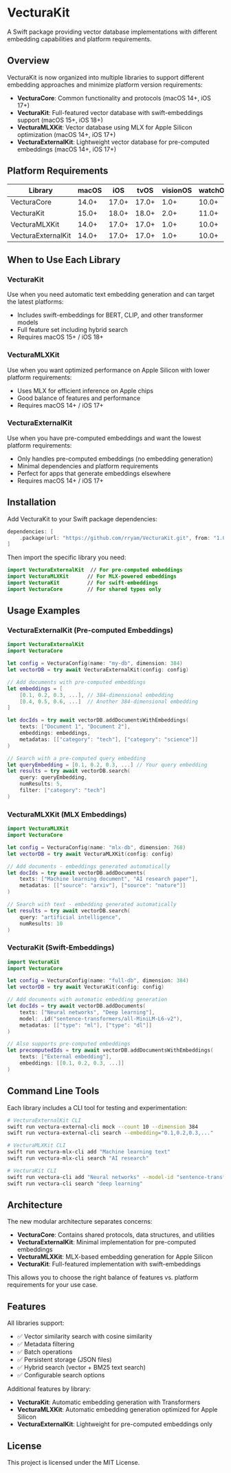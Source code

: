 # VecturaKit

A Swift package providing vector database implementations with different embedding capabilities and platform requirements.

## Overview

VecturaKit is now organized into multiple libraries to support different embedding approaches and minimize platform version requirements:

- **VecturaCore**: Common functionality and protocols (macOS 14+, iOS 17+)
- **VecturaKit**: Full-featured vector database with swift-embeddings support (macOS 15+, iOS 18+)
- **VecturaMLXKit**: Vector database using MLX for Apple Silicon optimization (macOS 14+, iOS 17+)
- **VecturaExternalKit**: Lightweight vector database for pre-computed embeddings (macOS 14+, iOS 17+)

## Platform Requirements

| Library | macOS | iOS | tvOS | visionOS | watchOS |
|---------|-------|-----|------|-----------|---------|
| VecturaCore | 14.0+ | 17.0+ | 17.0+ | 1.0+ | 10.0+ |
| VecturaKit | 15.0+ | 18.0+ | 18.0+ | 2.0+ | 11.0+ |
| VecturaMLXKit | 14.0+ | 17.0+ | 17.0+ | 1.0+ | 10.0+ |
| VecturaExternalKit | 14.0+ | 17.0+ | 17.0+ | 1.0+ | 10.0+ |

## When to Use Each Library

### VecturaKit
Use when you need automatic text embedding generation and can target the latest platforms:
- Includes swift-embeddings for BERT, CLIP, and other transformer models
- Full feature set including hybrid search
- Requires macOS 15+ / iOS 18+

### VecturaMLXKit  
Use when you want optimized performance on Apple Silicon with lower platform requirements:
- Uses MLX for efficient inference on Apple chips
- Good balance of features and performance
- Requires macOS 14+ / iOS 17+

### VecturaExternalKit
Use when you have pre-computed embeddings and want the lowest platform requirements:
- Only handles pre-computed embeddings (no embedding generation)
- Minimal dependencies and platform requirements
- Perfect for apps that generate embeddings elsewhere
- Requires macOS 14+ / iOS 17+

## Installation

Add VecturaKit to your Swift package dependencies:

```swift
dependencies: [
    .package(url: "https://github.com/rryam/VecturaKit.git", from: "1.0.0")
]
```

Then import the specific library you need:

```swift
import VecturaExternalKit  // For pre-computed embeddings
import VecturaMLXKit      // For MLX-powered embeddings  
import VecturaKit         // For swift-embeddings
import VecturaCore        // For shared types only
```

## Usage Examples

### VecturaExternalKit (Pre-computed Embeddings)

```swift
import VecturaExternalKit
import VecturaCore

let config = VecturaConfig(name: "my-db", dimension: 384)
let vectorDB = try await VecturaExternalKit(config: config)

// Add documents with pre-computed embeddings
let embeddings = [
    [0.1, 0.2, 0.3, ...], // 384-dimensional embedding
    [0.4, 0.5, 0.6, ...]  // Another 384-dimensional embedding
]

let docIds = try await vectorDB.addDocumentsWithEmbeddings(
    texts: ["Document 1", "Document 2"],
    embeddings: embeddings,
    metadatas: [["category": "tech"], ["category": "science"]]
)

// Search with a pre-computed query embedding
let queryEmbedding = [0.1, 0.2, 0.3, ...] // Your query embedding
let results = try await vectorDB.search(
    query: queryEmbedding,
    numResults: 5,
    filter: ["category": "tech"]
)
```

### VecturaMLXKit (MLX Embeddings)

```swift
import VecturaMLXKit
import VecturaCore

let config = VecturaConfig(name: "mlx-db", dimension: 768)
let vectorDB = try await VecturaMLXKit(config: config)

// Add documents - embeddings generated automatically
let docIds = try await vectorDB.addDocuments(
    texts: ["Machine learning document", "AI research paper"],
    metadatas: [["source": "arxiv"], ["source": "nature"]]
)

// Search with text - embedding generated automatically
let results = try await vectorDB.search(
    query: "artificial intelligence",
    numResults: 10
)
```

### VecturaKit (Swift-Embeddings)

```swift
import VecturaKit
import VecturaCore

let config = VecturaConfig(name: "full-db", dimension: 384)
let vectorDB = try await VecturaKit(config: config)

// Add documents with automatic embedding generation
let docIds = try await vectorDB.addDocuments(
    texts: ["Neural networks", "Deep learning"],
    model: .id("sentence-transformers/all-MiniLM-L6-v2"),
    metadatas: [["type": "ml"], ["type": "dl"]]
)

// Also supports pre-computed embeddings
let precomputedIds = try await vectorDB.addDocumentsWithEmbeddings(
    texts: ["External embedding"],
    embeddings: [[0.1, 0.2, 0.3, ...]]
)
```

## Command Line Tools

Each library includes a CLI tool for testing and experimentation:

```bash
# VecturaExternalKit CLI
swift run vectura-external-cli mock --count 10 --dimension 384
swift run vectura-external-cli search --embedding="0.1,0.2,0.3,..."

# VecturaMLXKit CLI  
swift run vectura-mlx-cli add "Machine learning text"
swift run vectura-mlx-cli search "AI research"

# VecturaKit CLI
swift run vectura-cli add "Neural networks" --model-id "sentence-transformers/all-MiniLM-L6-v2"
swift run vectura-cli search "deep learning"
```

## Architecture

The new modular architecture separates concerns:

- **VecturaCore**: Contains shared protocols, data structures, and utilities
- **VecturaExternalKit**: Minimal implementation for pre-computed embeddings
- **VecturaMLXKit**: MLX-based embedding generation for Apple Silicon
- **VecturaKit**: Full-featured implementation with swift-embeddings

This allows you to choose the right balance of features vs. platform requirements for your use case.

## Features

All libraries support:
- ✅ Vector similarity search with cosine similarity
- ✅ Metadata filtering
- ✅ Batch operations
- ✅ Persistent storage (JSON files)
- ✅ Hybrid search (vector + BM25 text search)
- ✅ Configurable search options

Additional features by library:
- **VecturaKit**: Automatic embedding generation with Transformers
- **VecturaMLXKit**: Automatic embedding generation optimized for Apple Silicon
- **VecturaExternalKit**: Lightweight for pre-computed embeddings only

## License

This project is licensed under the MIT License.
